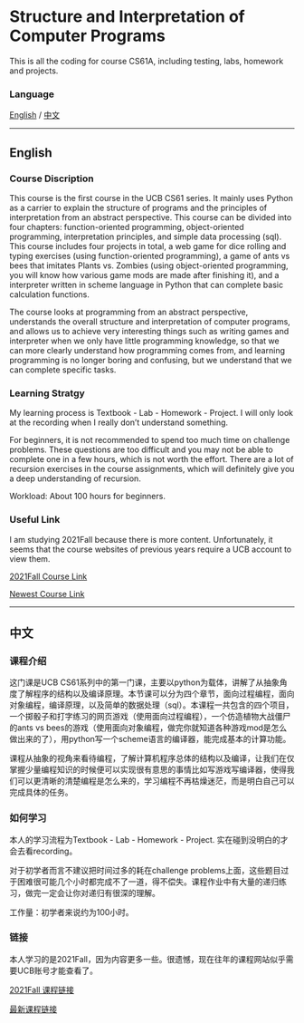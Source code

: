# Structure and Interpretation of Computer Programs
This is all the coding for course CS61A, including testing, labs, homework and projects.
### Language
[English](#english) / [中文](#中文)

---

## English
### Course Discription
This course is the first course in the UCB CS61 series. It mainly uses Python as a carrier to explain the structure of programs and the principles of interpretation from an abstract perspective. This course can be divided into four chapters: function-oriented programming, object-oriented programming, interpretation principles, and simple data processing (sql). This course includes four projects in total, a web game for dice rolling and typing exercises (using function-oriented programming), a game of ants vs bees that imitates Plants vs. Zombies (using object-oriented programming, you will know how various game mods are made after finishing it), and a interpreter written in scheme language in Python that can complete basic calculation functions.

The course looks at programming from an abstract perspective, understands the overall structure and interpretation of computer programs, and allows us to achieve very interesting things such as writing games and interpreter when we only have little programming knowledge, so that we can more clearly understand how programming comes from, and learning programming is no longer boring and confusing, but we understand that we can complete specific tasks.

### Learning Stratgy
My learning process is Textbook - Lab - Homework - Project. I will only look at the recording when I really don’t understand something.

For beginners, it is not recommended to spend too much time on challenge problems. These questions are too difficult and you may not be able to complete one in a few hours, which is not worth the effort. There are a lot of recursion exercises in the course assignments, which will definitely give you a deep understanding of recursion.

Workload: About 100 hours for beginners.

### Useful Link
I am studying 2021Fall because there is more content. Unfortunately, it seems that the course websites of previous years require a UCB account to view them.

[2021Fall Course Link](https://inst.eecs.berkeley.edu/~cs61a/fall21)

[Newest Course Link](https://cs61a.org)

---

## 中文
### 课程介绍
这门课是UCB CS61系列中的第一门课，主要以python为载体，讲解了从抽象角度了解程序的结构以及编译原理。本节课可以分为四个章节，面向过程编程，面向对象编程，编译原理，以及简单的数据处理（sql）。本课程一共包含的四个项目，一个掷骰子和打字练习的网页游戏（使用面向过程编程），一个仿造植物大战僵尸的ants vs bees的游戏（使用面向对象编程，做完你就知道各种游戏mod是怎么做出来的了），用python写一个scheme语言的编译器，能完成基本的计算功能。

课程从抽象的视角来看待编程，了解计算机程序总体的结构以及编译，让我们在仅掌握少量编程知识的时候便可以实现很有意思的事情比如写游戏写编译器，使得我们可以更清晰的清楚编程是怎么来的，学习编程不再枯燥迷茫，而是明白自己可以完成具体的任务。

### 如何学习
本人的学习流程为Textbook - Lab - Homework - Project. 实在碰到没明白的才会去看recording。

对于初学者而言不建议把时间过多的耗在challenge problems上面，这些题目过于困难很可能几个小时都完成不了一道，得不偿失。课程作业中有大量的递归练习，做完一定会让你对递归有很深的理解。

工作量：初学者来说约为100小时。

### 链接
本人学习的是2021Fall，因为内容更多一些。很遗憾，现在往年的课程网站似乎需要UCB账号才能查看了。

[2021Fall 课程链接](https://inst.eecs.berkeley.edu/~cs61a/fall21)

[最新课程链接](https://cs61a.org)
